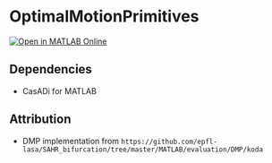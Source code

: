# OptimalMotionPrimitives

[![Open in MATLAB Online](https://www.mathworks.com/images/responsive/global/open-in-matlab-online.svg)](https://matlab.mathworks.com/open/github/v1?repo=https://github.com/htadashi/OptimalMotionPrimitives&project=OptimalMotionPrimitives.prj)

## Dependencies
- CasADi for MATLAB

## Attribution 
- DMP implementation from `https://github.com/epfl-lasa/SAHR_bifurcation/tree/master/MATLAB/evaluation/DMP/koda`

